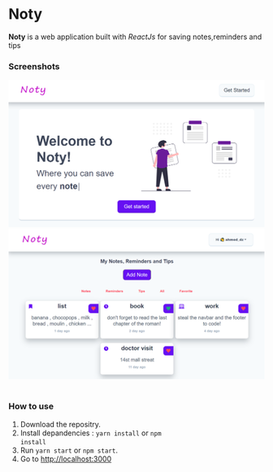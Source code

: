 # Noty

**Noty** is a web application built with _ReactJs_ for saving notes,reminders and tips

### Screenshots

<div><img src="../screenshots/Home.png" width="800" alt="Home"></div>

<div><img src="../screenshots/Notes.png" width="800" alt="Notes"></div>
<br>

### How to use

1. Download the repositry.
2. Install depandencies :
   <code>yarn install</code> or <code>npm install</code>
3. Run <code>yarn start</code> or <code>npm start</code>.
4. Go to [http://localhost:3000](http://localhost:3000)
